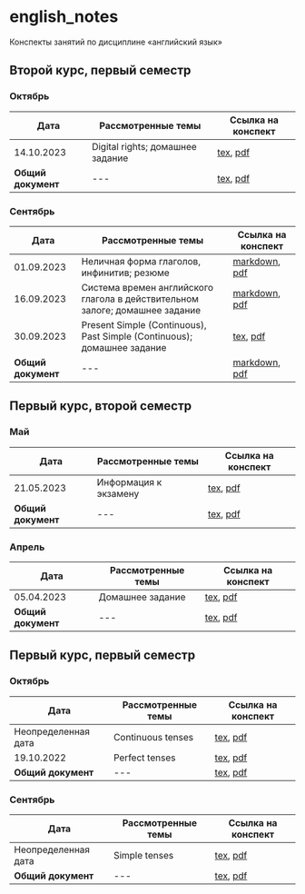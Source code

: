 # english_notes

Конспекты занятий по дисциплине «английский язык»

## Второй курс, первый семестр

### Октябрь

| Дата       | Рассмотренные темы                               | Ссылка на конспект |
|------------|--------------------------------------------------|--------------------|
| 14.10.2023 | Digital rights; домашнее задание | [tex](years/year_02/semester_01/october/sources/14-10-2023.tex), [pdf](years/year_02/semester_01/october/renders/14-10-2023.pdf) |
| **Общий документ** | --- | [tex](years/year_02/semester_01/october/sources/main.tex), [pdf](years/year_02/semester_01/october/renders/main.pdf) |


### Сентябрь

| Дата       | Рассмотренные темы                               | Ссылка на конспект |
|------------|--------------------------------------------------|--------------------|
| 01.09.2023 | Неличная форма глаголов, инфинитив; резюме | [markdown](years/year_02/semester_01/september/01-09-2023.md), [pdf](years/year_02/semester_01/september/render/01-09-2023.pdf)       |
| 16.09.2023 | Система времен английского глагола в действительном залоге; домашнее задание | [markdown](years/year_02/semester_01/september/16-09-2023.md), [pdf](years/year_02/semester_01/september/render/16-09-2023.pdf)       |
| 30.09.2023 | Present Simple (Continuous), Past Simple (Continuous); домашнее задание | [tex](years/year_02/semester_01/september/30-09-2023.tex), [pdf](years/year_02/semester_01/september/render/30-09-2023.pdf) |
| **Общий документ** | --- | [markdown](years/year_02/semester_01/september/september.md), [pdf](years/year_02/semester_01/september/render/september.pdf) |


## Первый курс, второй семестр

### Май

| Дата       | Рассмотренные темы                               | Ссылка на конспект |
|------------|--------------------------------------------------|--------------------|
| 21.05.2023 | Информация к экзамену | [tex](years/year_01/semester_02/may/sources/main.tex), [pdf](years/year_01/semester_02/may/renders/main.pdf)       |
| **Общий документ** | --- | [tex](years/year_01/semester_02/may/sources/main.tex), [pdf](years/year_01/semester_02/may/renders/main.pdf) |

### Апрель

| Дата       | Рассмотренные темы                               | Ссылка на конспект |
|------------|--------------------------------------------------|--------------------|
| 05.04.2023 | Домашнее задание | [tex](years/year_01/semester_02/april/sources/05-04-2023.tex), [pdf](years/year_01/semester_02/april/renders/05-04-2023.pdf)       |
| **Общий документ** | --- | [tex](years/year_01/semester_02/april/sources/main.tex), [pdf](years/year_01/semester_02/april/renders/main.pdf) |

## Первый курс, первый семестр

### Октябрь

| Дата       | Рассмотренные темы                               | Ссылка на конспект |
|------------|--------------------------------------------------|--------------------|
| Неопределенная дата | Continuous tenses | [tex](years/year_01/semester_01/october/unknown_date_1.tex), [pdf](years/year_01/semester_01/october/render/unknown_date_1.pdf)       |
| 19.10.2022 | Perfect tenses | [tex](years/year_01/semester_01/october/19-10-2022.tex), [pdf](years/year_01/semester_01/october/render/19-10-2022.pdf)       |
| **Общий документ** | --- | [tex](years/year_01/semester_01/october/october.tex), [pdf](years/year_01/semester_01/october/render/october.pdf) |

### Сентябрь

| Дата       | Рассмотренные темы                               | Ссылка на конспект |
|------------|--------------------------------------------------|--------------------|
| Неопределенная дата | Simple tenses | [tex](years/year_01/semester_01/september/unknown_date_1.tex), [pdf](years/year_01/semester_01/september/render/unknown_date_1.pdf)       |
| **Общий документ** | --- | [tex](years/year_01/semester_01/september/september.tex), [pdf](years/year_01/semester_01/september/render/september.pdf) |

